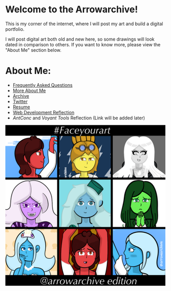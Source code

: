 # Welcome to the Arrowarchive!
This is my corner of the internet, where I will post my art and build a digital portfolio. 

I will post digital art both old and new here, so some drawings will look dated in comparison to others. If you want to know more, please view the "About Me" section below. 

# About Me:
* [Frequently Asked Questions](FAQ.md)
* [More About Me](aboutmore.md)
* [Archive](gallery.md)
* [Twitter](https://twitter.com/arrowarchive)
* [Resume](resumeinfo.md)
* [Web Development Reflection](reflection.md)
* *AntConc* and *Voyant Tools* Reflection (Link will be added later)

<img src="images/facemyart.PNG" alt="facemyart" width="500" onContextMenu="alert('I won/'t let you download my introductory image!');return false;"/>
